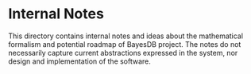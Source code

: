 # Internal Notes

This directory contains internal notes and ideas about the mathematical
formalism and potential roadmap of BayesDB project. The notes do not
necessarily capture current abstractions expressed in the system, nor design
and implementation of the software.
